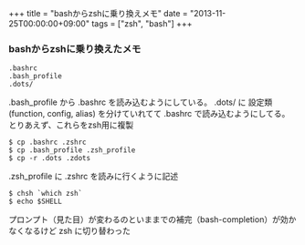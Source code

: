 +++
title = "bashからzshに乗り換えメモ"
date = "2013-11-25T00:00:00+09:00"
tags = ["zsh", "bash"]
+++

### bashからzshに乗り換えたメモ

```
.bashrc
.bash_profile
.dots/ 
```

.bash_profile から .bashrc を読み込むようにしている。 .dots/ に 設定類(function, config, alias) を分けていれてて .bashrc で読み込むようにしてる。とりあえず、これらをzsh用に複製

```
$ cp .bashrc .zshrc
$ cp .bash_profile .zsh_profile
$ cp -r .dots .zdots
```

.zsh_profile に .zshrc を読みに行くように記述

```
$ chsh `which zsh`
$ echo $SHELL
```

プロンプト（見た目）が変わるのといままでの補完（bash-completion）が効かなくなるけど zsh に切り替わった